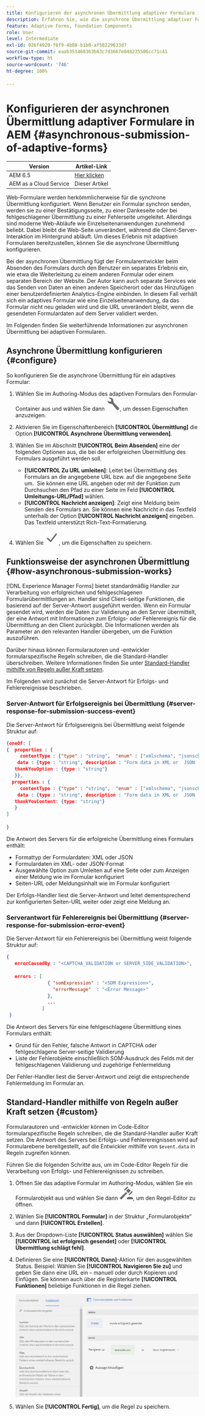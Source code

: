 ```yaml
---
title: Konfigurieren der asynchronen Übermittlung adaptiver Formulare in AEM
description: Erfahren Sie, wie die asynchrone Übermittlung adaptiver Formulare konfiguriert wird. Vertiefen Sie Ihre Kenntnisse über die Funktionsweise der asynchronen Übermittlung für adaptive Formulare.
feature: Adaptive Forms, Foundation Components
role: User
level: Intermediate
exl-id: 026f4920-f8f9-4b08-b1b0-af50229633d7
source-git-commit: eaab351460363b83c7d3667e048235506cc71c41
workflow-type: ht
source-wordcount: '746'
ht-degree: 100%

---
```


# Konfigurieren der asynchronen Übermittlung adaptiver Formulare in AEM {#asynchronous-submission-of-adaptive-forms}


| Version | Artikel-Link |
| -------- | ---------------------------- |
| AEM 6.5 | [Hier klicken](https://experienceleague.adobe.com/docs/experience-manager-65/forms/adaptive-forms-advanced-authoring/asynchronous-submissions-adaptive-forms.html?lang=de) |
| AEM as a Cloud Service | Dieser Artikel |


Web-Formulare werden herkömmlicherweise für die synchrone Übermittlung konfiguriert. Wenn Benutzer ein Formular synchron senden, werden sie zu einer Bestätigungsseite, zu einer Dankeseite oder bei fehlgeschlagener Übermittlung zu einer Fehlerseite umgeleitet. Allerdings sind moderne Web-Abläufe wie Einzelseitenanwendungen zunehmend beliebt. Dabei bleibt die Web-Seite unverändert, während die Client-Server-Interaktion im Hintergrund abläuft. Um dieses Erlebnis mit adaptiven Formularen bereitzustellen, können Sie die asynchrone Übermittlung konfigurieren.

Bei der asynchronen Übermittlung fügt der Formularentwickler beim Absenden des Formulars durch den Benutzer ein separates Erlebnis ein, wie etwa die Weiterleitung zu einem anderen Formular oder einem separaten Bereich der Website. Der Autor kann auch separate Services wie das Senden von Daten an einen anderen Speicherort oder das Hinzufügen einer benutzerdefinierten Analytics-Engine einbinden. In diesem Fall verhält sich ein adaptives Formular wie eine Einzelseitenanwendung, da das Formular nicht neu geladen wird und die URL unverändert bleibt, wenn die gesendeten Formulardaten auf dem Server validiert werden.

Im Folgenden finden Sie weiterführende Informationen zur asynchronen Übermittlung bei adaptiven Formularen.

## Asynchrone Übermittlung konfigurieren {#configure}

So konfigurieren Sie die asynchrone Übermittlung für ein adaptives Formular:

1. Wählen Sie im Authoring-Modus des adaptiven Formulars den Formular-Container aus und wählen Sie dann ![cmppr1](assets/configure-icon.svg), um dessen Eigenschaften anzuzeigen.
1. Aktivieren Sie im Eigenschaftenbereich **[!UICONTROL Übermittlung]** die Option **[!UICONTROL Asynchrone Übermittlung verwenden]**.
1. Wählen Sie im Abschnitt **[!UICONTROL Beim Absenden]** eine der folgenden Optionen aus, die bei der erfolgreichen Übermittlung des Formulars ausgeführt werden soll.

   *  **[!UICONTROL Zu URL umleiten]**: Leitet bei Übermittlung des Formulars an die angegebene URL bzw. auf die angegebene Seite um.  Sie können eine URL angeben oder mit der Funktion zum Durchsuchen den Pfad zu einer Seite im Feld **[!UICONTROL Umleitungs-URL/Pfad]** wählen.
   * **[!UICONTROL Nachricht anzeigen]**: Zeigt eine Meldung beim Senden des Formulars an. Sie können eine Nachricht in das Textfeld unterhalb der Option **[!UICONTROL Nachricht anzeigen]** eingeben. Das Textfeld unterstützt Rich-Text-Formatierung.

1. Wählen Sie ![check-button1](assets/save_icon.svg), um die Eigenschaften zu speichern.

## Funktionsweise der asynchronen Übermittlung {#how-asynchronous-submission-works}

[!DNL Experience Manager Forms] bietet standardmäßig Handler zur Verarbeitung von erfolgreichen und fehlgeschlagenen Formularübermittlungen an. Handler sind Client-seitige Funktionen, die basierend auf der Server-Antwort ausgeführt werden. Wenn ein Formular gesendet wird, werden die Daten zur Validierung an den Server übermittelt, der eine Antwort mit Informationen zum Erfolgs- oder Fehlerereignis für die Übermittlung an den Client zurückgibt. Die Informationen werden als Parameter an den relevanten Handler übergeben, um die Funktion auszuführen.

Darüber hinaus können Formularautoren und -entwickler formularspezifische Regeln schreiben, die die Standard-Handler überschreiben. Weitere Informationen finden Sie unter [Standard-Handler mithilfe von Regeln außer Kraft setzen](#custom).

Im Folgenden wird zunächst die Server-Antwort für Erfolgs- und Fehlerereignisse beschrieben.

### Server-Antwort für Erfolgsereignis bei Übermittlung {#server-response-for-submission-success-event}

Die Server-Antwort für Erfolgsereignis bei Übermittlung weist folgende Struktur auf:

```json
{oneOf: [
{  properties : {
     contentType : {"type" : "string",  "enum" : ["xmlschema", "jsonschema"]},
    data : {type : "string", description : "Form data in XML or  JSON  format"},
   thankYouOption : {type : "string"}
   }},
  properties : {
     contentType : {"type" : "string",  "enum" : ["xmlschema", "jsonschema"]},
    data : {type : "string", description : "Form data in XML or  JSON  format"},
   thankYouContent: {type: "string"}
   }
]

}
```

Die Antwort des Servers für die erfolgreiche Übermittlung eines Formulars enthält:

* Formattyp der Formulardaten: XML oder JSON
* Formulardaten im XML- oder JSON-Format
* Ausgewählte Option zum Umleiten auf eine Seite oder zum Anzeigen einer Meldung wie im Formular konfiguriert
* Seiten-URL oder Meldungsinhalt wie im Formular konfiguriert

Der Erfolgs-Handler liest die Server-Antwort und leitet dementsprechend zur konfigurierten Seiten-URL weiter oder zeigt eine Meldung an.

### Serverantwort für Fehlerereignis bei Übermittlung {#server-response-for-submission-error-event}

Die Server-Antwort für ein Fehlerereignis bei Übermittlung weist folgende Struktur auf:

```json
{
   errorCausedBy : "<CAPTCHA_VALIDATION or SERVER_SIDE_VALIDATION>",

   errors : [
               { "somExpression" : "<SOM Expression>",
                 "errorMessage"  : "<Error Message>"
               },
               ...
             ]
 }
```

Die Antwort des Servers für eine fehlgeschlagene Übermittlung eines Formulars enthält:

* Grund für den Fehler, falsche Antwort in CAPTCHA oder fehlgeschlagene Server-seitige Validierung
* Liste der Fehlerobjekte einschließlich SOM-Ausdruck des Felds mit der fehlgeschlagenen Validierung und zugehörige Fehlermeldung

Der Fehler-Handler liest die Server-Antwort und zeigt die entsprechende Fehlermeldung im Formular an.

## Standard-Handler mithilfe von Regeln außer Kraft setzen {#custom}

Formularautoren und -entwickler können im Code-Editor formularspezifische Regeln schreiben, die die Standard-Handler außer Kraft setzen. Die Antwort des Servers bei Erfolgs- und Fehlerereignissen wird auf Formularebene bereitgestellt, auf die Entwickler mithilfe von `$event.data` in Regeln zugreifen können.

Führen Sie die folgenden Schritte aus, um im Code-Editor Regeln für die Verarbeitung von Erfolgs- und Fehlerereignissen zu schreiben.

1. Öffnen Sie das adaptive Formular im Authoring-Modus, wählen Sie ein Formularobjekt aus und wählen Sie dann ![edit-rules1](assets/edit-rules-icon.svg), um den Regel-Editor zu öffnen.
1. Wählen Sie **[!UICONTROL Formular]** in der Struktur „Formularobjekte“ und dann **[!UICONTROL Erstellen]**.
1. Aus der Dropdown-Liste **[!UICONTROL Status auswählen]** wählen Sie **[!UICONTROL ist erfolgreich gesendet]** oder **[!UICONTROL Übermittlung schlägt fehl]**.
1. Definieren Sie eine **[!UICONTROL Dann]**-Aktion für den ausgewählten Status. Beispiel: Wählen Sie **[!UICONTROL Navigieren Sie zu]** und geben Sie dann eine URL ein – manuell oder durch Kopieren und Einfügen. Sie können auch über die Registerkarte **[!UICONTROL Funktionen]** beliebige Funktionen in die Regel ziehen.

   ![successful submission handler](assets/form-submission-handler.png)

1. Wählen Sie **[!UICONTROL Fertig]**, um die Regel zu speichern.